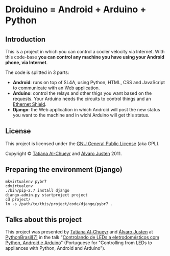 Droiduino = Android + Arduino + Python
======================================

Introduction
------------

This is a project in which you can control a cooler velocity via Internet. With
this code-base __you can control any machine you have using your Android phone,
via Internet__.

The code is splitted in 3 parts:

- __Android__: runs on top of SL4A, using Python, HTML, CSS and JavaScript to
  communicate with an Web application.
- __Arduino__: control the relays and other thigs you want based on the
  requests. Your Arduino needs the circuits to control things and an [Ethernet
  Shield](http://www.arduino.cc/en/Main/ArduinoEthernetShield).
- __Django__: the Web application in which Android will post the new status you
  want to the machine and in wichi Arduino will get this status.


License
-------

This project is licensed under the [GNU General Public
License](http://www.gnu.org/copyleft/gpl.html) (aka GPL).

Copyright &copy; [Tatiana Al-Chueyr](http://tatialchueyr.com/) and
[Álvaro Justen](http://blog.justen.eng.br/) 2011.


Preparing the environment (Django)
----------------------------------

    mkvirtualenv pybr7
    cdvirtualenv 
    ./bin/pip-2.7 install django
    django-admin.py startproject project
    cd project/
    ln -s /path/to/this/project/code/django/pybr7 .


Talks about this project
------------------------

This project was presented by [Tatiana Al-Chueyr](http://tatialchueyr.com/) and
[Álvaro Justen](http://blog.justen.eng.br/) at
[PythonBrasil\[7\]](http://www.pythonbrasil.org.br/) in the talk "[Controlando
de LEDs a eletrodomésticos com Python, Android e
Arduino](http://www.pythonbrasil.org.br/2011/programacao/diaria/grade-do-evento/mobilidade-e-sistemas-embarcados/controlando-de-leds-a-eletrodomesticos-com-python-android-e-arduino)"
(Portuguese for "Controlling from LEDs to appliances with Python, Android and
Arduino").
